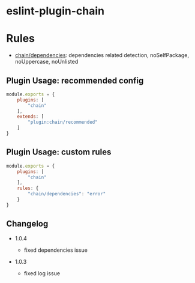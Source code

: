 # eslint-plugin-chain

# Rules
- [chain/dependencies](lib/rules/dependencies.md): dependencies related detection, noSelfPackage, noUppercase, noUnlisted


## Plugin Usage: recommended config
```js
module.exports = {
    plugins: [
        "chain"
    ],
    extends: [
        "plugin:chain/recommended"
    ]
}
```

## Plugin Usage: custom rules
```js
module.exports = {
    plugins: [
        "chain"
    ],
    rules: {
        "chain/dependencies": "error"
    }
}
```

## Changelog

+ 1.0.4
    * fixed dependencies issue

+ 1.0.3
    * fixed log issue